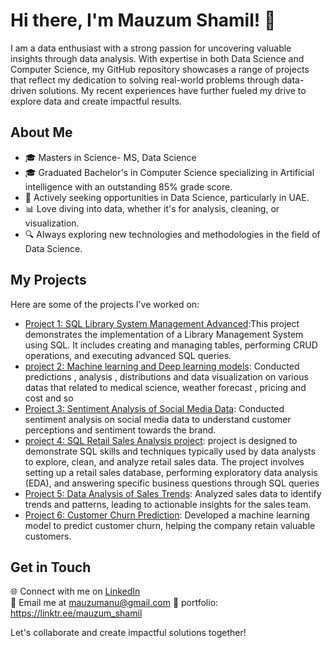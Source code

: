 # Hi there, I'm Mauzum Shamil! 👋

I am a data enthusiast with a strong passion for uncovering valuable insights through data analysis. With expertise in both Data Science and Computer Science, my GitHub repository showcases a range of projects that reflect my dedication to solving real-world problems through data-driven solutions. My recent experiences have further fueled my drive to explore data and create impactful results.

## About Me

- 🎓 Masters in Science- MS, Data Science
- 🎓 Graduated Bachelor's in Computer Science specializing in Artificial intelligence with an outstanding 85% grade score.
- 💼 Actively seeking opportunities in Data Science, particularly in UAE.
- 📊 Love diving into data, whether it's for analysis, cleaning, or visualization.
- 🔍 Always exploring new technologies and methodologies in the field of Data Science.

## My Projects

Here are some of the projects I've worked on:

- [Project 1: SQL Library System Management Advanced](https://github.com/mauzumshamil/SQL-Library-System-Management-Project):This project demonstrates the implementation of a Library Management System using SQL. It includes creating and managing tables, performing CRUD operations, and executing advanced SQL queries.
- [project 2: Machine learning and Deep learning models](https://github.com/mauzumshamil/MACHINE-LEARNING-PROJECTS): Conducted predictions , analysis , distributions and data visualization on various datas that related to medical science, weather forecast , pricing and cost and so 
- [Project 3: Sentiment Analysis of Social Media Data](https://github.com/mauzumshamil/SENTIMENT-ANALYSIS-LSTM-AND-RNN-PROJECTS): Conducted sentiment analysis on social media data to understand customer perceptions and sentiment towards the brand.
- [project 4: SQL Retail Sales Analysis project](https://github.com/mauzumshamil/SQL_Retail_Sales_Analysis_project): project is designed to demonstrate SQL skills and techniques typically used by data analysts to explore, clean, and analyze retail sales data. The project involves setting up a retail sales database, performing exploratory data analysis (EDA), and answering specific business questions through SQL queries
- [Project 5: Data Analysis of Sales Trends](https://github.com/mauzumshamil/200-DATASCIENCE-PROJECTS): Analyzed sales data to identify trends and patterns, leading to actionable insights for the sales team.
- [Project 6: Customer Churn Prediction](https://github.com/mauzumshamil/MACHINE-LEARNING-PROJECTS): Developed a machine learning model to predict customer churn, helping the company retain valuable customers.
  
## Get in Touch

🌐 Connect with me on [LinkedIn](http://linkedin.com/in/mauzum-shamil-3a8475286)  
📧 Email me at mauzumanu@gmail.com
🔗 portfolio: https://linktr.ee/mauzum_shamil

Let's collaborate and create impactful solutions together!




<!--
**mauzumshamil/mauzumshamil** is a ✨ _special_ ✨ repository because its `README.md` (this file) appears on your GitHub profile.

Here are some ideas to get you started:

- 🔭 I’m currently working on ...
- 🌱 I’m currently learning ...
- 👯 I’m looking to collaborate on ...
- 🤔 I’m looking for help with ...
- 💬 Ask me about ...
- 📫 How to reach me: ...
- 😄 Pronouns: ...
- ⚡ Fun fact: ...
-->
